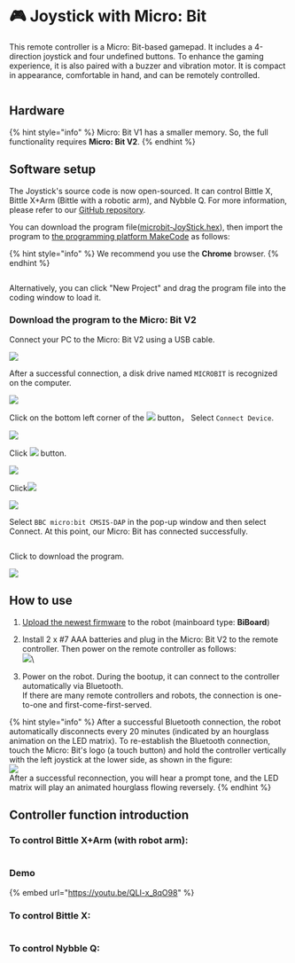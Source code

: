 # 🎮 Joystick with Micro: Bit

This remote controller is a Micro: Bit-based gamepad. It includes a 4-direction joystick and four undefined buttons. To enhance the gaming experience, it is also paired with a buzzer and vibration motor. It is compact in appearance, comfortable in hand, and can be remotely controlled.

<figure><img src="../.gitbook/assets/image (557).png" alt=""><figcaption></figcaption></figure>

## Hardware

{% hint style="info" %}
Micro: Bit V1 has a smaller memory. So, the full functionality requires **Micro: Bit V2**.
{% endhint %}

## Software setup

The Joystick's source code is now open-sourced. It can control Bittle X, Bittle X+Arm (Bittle with a robotic arm), and Nybble Q. For more information, please refer to our [GitHub repository](https://github.com/PetoiCamp/ESP32_Microbit_Controller).

You can download the program file([microbit-JoyStick.hex](https://github.com/PetoiCamp/ESP32_Microbit_Controller/blob/main/microbit-JoyStick.hex)), then import the program to [the programming platform MakeCode](https://makecode.microbit.org) as follows:

{% hint style="info" %}
We recommend you use the **Chrome** browser.
{% endhint %}

<figure><img src="../.gitbook/assets/image (2) (1) (1).png" alt=""><figcaption></figcaption></figure>

Alternatively, you can click "New Project" and drag the program file into the coding window to load it.&#x20;

### Download the program to the Micro: Bit V2

Connect your PC to the Micro: Bit V2 using a USB cable.

![](https://wiki-media-ef.oss-cn-hongkong.aliyuncs.com/docs/microbit/interesting-case/microbit-smart-climate-kit/cases-libraries/images/connect-microbit.gif)

After a successful connection, a disk drive named `MICROBIT` is recognized on the computer.

![](https://wiki-media-ef.oss-cn-hongkong.aliyuncs.com/docs/microbit/interesting-case/microbit-smart-climate-kit/cases-libraries/images/microbit-drive.png)

Click on the bottom left corner of the ![](https://wiki-media-ef.oss-cn-hongkong.aliyuncs.com/docs/microbit/interesting-case/microbit-smart-climate-kit/cases-libraries/images/download-01.png) button， Select `Connect Device`.

![](https://wiki-media-ef.oss-cn-hongkong.aliyuncs.com/docs/microbit/interesting-case/microbit-smart-climate-kit/cases-libraries/images/download-02.png)

Click ![](https://wiki-media-ef.oss-cn-hongkong.aliyuncs.com/docs/microbit/interesting-case/microbit-smart-climate-kit/cases-libraries/images/download-03.png) button.

![](https://wiki-media-ef.oss-cn-hongkong.aliyuncs.com/docs/microbit/interesting-case/microbit-smart-climate-kit/cases-libraries/images/download-04.png)

Click![](https://wiki-media-ef.oss-cn-hongkong.aliyuncs.com/docs/microbit/interesting-case/microbit-smart-climate-kit/cases-libraries/images/download-05.png)

![](https://wiki-media-ef.oss-cn-hongkong.aliyuncs.com/docs/microbit/interesting-case/microbit-smart-climate-kit/cases-libraries/images/download-06.png)

Select `BBC micro:bit CMSIS-DAP` in the pop-up window and then select Connect. At this point, our Micro: Bit has connected successfully.

<figure><img src="../.gitbook/assets/image (2) (1) (1) (1).png" alt=""><figcaption></figcaption></figure>

Click to download the program.

![](https://wiki-media-ef.oss-cn-hongkong.aliyuncs.com/docs/microbit/interesting-case/microbit-smart-climate-kit/cases-libraries/images/download-08.png)

## How to use&#x20;

1. [Upload the newest firmware](https://docs.petoi.com/upload-firmware) to the robot (mainboard type: **BiBoard**)
2. Install 2 x #7 AAA batteries and plug in the Micro: Bit V2 to the remote controller. Then power on the remote controller as follows:\
   ![](<../.gitbook/assets/image (5) (1).png>)\

3. Power on the robot. During the bootup, it can connect to the controller automatically via Bluetooth.\
   If there are many remote controllers and robots, the connection is one-to-one and first-come-first-served.

{% hint style="info" %}
After a successful Bluetooth connection, the robot automatically disconnects every 20 minutes (indicated by an hourglass animation on the LED matrix). To re-establish the Bluetooth connection, touch the Micro: Bit's logo (a touch button) and hold the controller vertically with the left joystick at the lower side, as shown in the figure:\
![](<../.gitbook/assets/image (550).png>)\
After a successful reconnection, you will hear a prompt tone, and the LED matrix will play an animated hourglass flowing reversely.
{% endhint %}

## Controller function introduction

### To control Bittle X+Arm (with robot arm):

<figure><img src="../.gitbook/assets/image (568).png" alt=""><figcaption></figcaption></figure>

### Demo

{% embed url="https://youtu.be/QLI-x_8qO98" %}

### To control Bittle X:

<figure><img src="../.gitbook/assets/BittleX_en.png" alt=""><figcaption></figcaption></figure>

### To control Nybble Q:

<figure><img src="../.gitbook/assets/NybbleQ_en.png" alt=""><figcaption></figcaption></figure>
